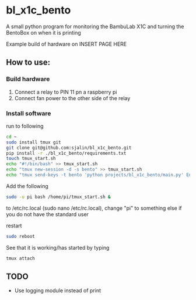 # bl_x1c_bento
A small python program for monitoring the BambuLab X1C and turning the BentoBox on when it is printing

Example build of hardware on INSERT PAGE HERE

## How to use:
### Build hardware
   1. Connect a relay to PIN 11 pn a raspberry pi
   2. Connect fan power to the other side of the relay
### Install software
run to following
```bash
cd ~
sudo install tmux git
git clone git@github.com:sjalin/bl_x1c_bento.git
pip install -r ./bl_x1c_bento/requirements.txt
touch tmux_start.sh
echo "#!/bin/bash" >> tmux_start.sh
echo "tmux new-session -d -s bento" >> tmux_start.sh
echo "tmux send-keys -t bento 'python projects/bl_x1c_bento/main.py' Enter" >> tmux_start.sh
```

Add the following
```bash
sudo -u pi bash /home/pi/tmux_start.sh &
```
to /etc/rc.local (sudo nano /etc/rc.local), change "pi" to something else if you do not have the standard user

restart
```bash
sudo reboot
```

See that it is working/has started by typing 
```bash
tmux attach
```


## TODO
* Use logging module instead of print